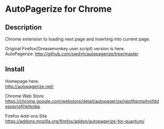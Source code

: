 # AutoPagerize for Chrome

## Description

Chrome extension to loading next page and inserting into current page.

Original Firefox(Greasemonkey user script) version is here.<br />
AutoPagerize: <http://github.com/swdyh/autopagerize/tree/master>

## Install

Homepage here.<br />
<http://autopagerize.net/>

Chrome Web Store<br />
https://chrome.google.com/webstore/detail/autopagerize/igiofjhpmpihnifddepnpngfjhkfenbp

Firefox Add-ons Site<br />
https://addons.mozilla.org/firefox/addon/autopagerize-for-quantum/
